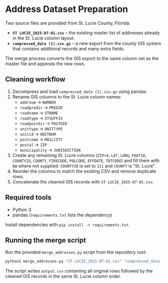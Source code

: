 # Address Dataset Preparation

Two source files are provided from St. Lucie County, Florida:

- **`ST LUCIE_2025-07-01.csv`** – the existing master list of addresses already in the St. Lucie column layout.
- **`compressed_data (1).csv.gz`** – a new export from the county GIS system that contains additional records and many extra fields.

The merge process converts the GIS export to the same column set as the master file and appends the new rows.

## Cleaning workflow

1. Decompress and load `compressed_data (1).csv.gz` using pandas.
2. Rename GIS columns to the St. Lucie column names:
   - `addrnum` → `NUMBER`
   - `roadpredir` → `PREDIR`
   - `roadname` → `STNAME`
   - `roadtype` → `STSUFFIX`
   - `roadpostdir` → `POSTDIR`
   - `unittype` → `UNITTYPE`
   - `unitid` → `UNITNUM`
   - `postcomm` → `MAILCITY`
   - `postal` → `ZIP`
   - `municipality` → `JURISDICTION`
3. Create any remaining St. Lucie columns (`ZIP+4`, `LAT`, `LONG`, `FEATID`, `COUNTYID`, `COUNTY`, `FIRECODE`, `POLCODE`, `EFFDATE`, `TDTCODE`) and fill them with `NA` where not supplied. `COUNTYID` is set to `111` and `COUNTY` is "St. Lucie".
4. Reorder the columns to match the existing CSV and remove duplicate rows.
5. Concatenate the cleaned GIS records with `ST LUCIE_2025-07-01.csv`.

## Required tools

- Python 3
- pandas (`requirements.txt` lists the dependency)

Install dependencies with `pip install -r requirements.txt`.

## Running the merge script

Run the provided `merge_addresses.py` script from the repository root:

```bash
python3 merge_addresses.py "ST LUCIE_2025-07-01.csv" "compressed_data (1).csv.gz" output.csv
```

The script writes `output.csv` containing all original rows followed by the
cleaned GIS records in the same St. Lucie column order.
